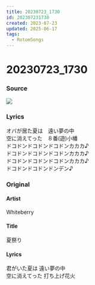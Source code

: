 ```yaml
---
title: 20230723_1730
id: 202307231730
created: 2023-07-23
updated: 2025-06-17
tags:
  - RotomSongs
---
```

# 20230723_1730

### Source

![](https://x.com/Starlystrongest/status/1683031779639447552)

### Lyrics

オバが居た夏は　遠い夢の中  
空に消えてった　８番(遊)小幡  
ドコドンドコドンドコドンカカカ♪  
ドコドンドコドンドコドンカカカ♪  
ドコドンドコドンドコドンカカカ♪  
ドコドンドコドンドンデン♪  

### Original

#### Artist

Whiteberry

#### Title

夏祭り

#### Lyrics

君がいた夏は  遠い夢の中  
空に消えてった  打ち上げ花火  


